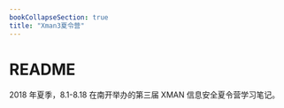 ```yaml
---
bookCollapseSection: true
title: "Xman3夏令营"
---
```


# README

2018 年夏季，8.1-8.18 在南开举办的第三届 XMAN 信息安全夏令营学习笔记。